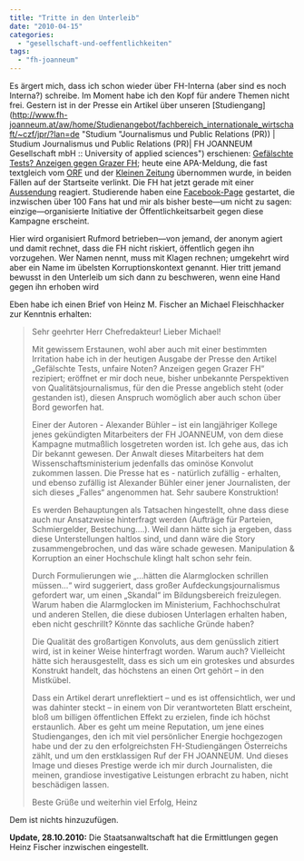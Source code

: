 ```yaml
---
title: "Tritte in den Unterleib"
date: "2010-04-15"
categories: 
  - "gesellschaft-und-oeffentlichkeiten"
tags: 
  - "fh-joanneum"
---
```


Es ärgert mich, dass ich schon wieder über FH-Interna (aber sind es noch Interna?) schreibe. Im Moment habe ich den Kopf für andere Themen nicht frei. Gestern ist in der Presse ein Artikel über unseren [Studiengang](http://www.fh-joanneum.at/aw/home/Studienangebot/fachbereich_internationale_wirtschaft/~czf/jpr/?lan=de "Studium "Journalismus und Public Relations (PR)) | Studium Journalismus und Public Relations (PR)| FH JOANNEUM Gesellschaft mbH :: University of applied sciences") erschienen: [Gefälschte Tests? Anzeigen gegen Grazer FH](http://diepresse.com/home/bildung/universitaet/558389/index.do#kommentar0 "Gefälschte Tests? Anzeigen gegen Grazer FH"); heute eine APA-Meldung, die fast textgleich vom [ORF](http://steiermark.orf.at/stories/436374/ "Anzeige gegen FH-Studiengangsleiter - oesterreich.ORF.at") und der [Kleinen Zeitung](http://www.kleinezeitung.at/steiermark/2334562/fh-joanneum-anzeige-gegen-grazer-studienlehrgangsleiter.story "Studiengangsleiter wegen Fälschung der Aufnahmetests angezeigt > Kleine Zeitung") übernommen wurde, in beiden Fällen auf der Startseite verlinkt. Die FH hat jetzt gerade mit einer [Aussendung](http://www.fh-joanneum.at/aw/home/Info/News_Events/News/~bwce/Pressemeldung_Aufnahmeverfahren_JPR_news/?lan=de "FH JOANNEUM weist Vorwürfe bezüglich Manipulation und Korruption entschieden zurück| FH JOANNEUM - University of Applied Sciences") reagiert. Studierende haben eine [Facebook-Page](http://www.facebook.com/projukjpr "Facebook | projukjpr") gestartet, die inzwischen über 100 Fans hat und mir als bisher beste—um nicht zu sagen: einzige—organisierte Initiative der Öffentlichkeitsarbeit gegen diese Kampagne erscheint.

Hier wird organisiert Rufmord betrieben—von jemand, der anonym agiert und damit rechnet, dass die FH nicht riskiert, öffentlich gegen ihn vorzugehen. Wer Namen nennt, muss mit Klagen rechnen; umgekehrt wird aber ein Name im übelsten Korruptionskontext genannt. Hier tritt jemand bewusst in den Unterleib um sich dann zu beschweren, wenn eine Hand gegen ihn erhoben wird

Eben habe ich einen Brief von Heinz M. Fischer an Michael Fleischhacker zur Kenntnis erhalten:

> Sehr geehrter Herr Chefredakteur! Lieber Michael!
> 
> Mit gewissem Erstaunen, wohl aber auch mit einer bestimmten Irritation habe ich in der heutigen Ausgabe der Presse den Artikel „Gefälschte Tests, unfaire Noten? Anzeigen gegen Grazer FH“ rezipiert; eröffnet er mir doch neue, bisher unbekannte Perspektiven von Qualitätsjournalismus, für den die Presse angeblich steht (oder gestanden ist), diesen Anspruch womöglich aber auch schon über Bord geworfen hat.
> 
> Einer der Autoren - Alexander Bühler – ist ein langjähriger Kollege jenes gekündigten Mitarbeiters der FH JOANNEUM, von dem diese Kampagne mutmaßlich losgetreten worden ist. Ich gehe aus, das ich Dir bekannt gewesen. Der Anwalt dieses Mitarbeiters hat dem Wissenschaftsministerium jedenfalls das ominöse Konvolut zukommen lassen. Die Presse hat es - natürlich zufällig - erhalten, und ebenso zufällig ist Alexander Bühler einer jener Journalisten, der sich dieses „Falles“ angenommen hat. Sehr saubere Konstruktion!
> 
> Es werden Behauptungen als Tatsachen hingestellt, ohne dass diese auch nur Ansatzweise hinterfragt werden (Aufträge für Parteien, Schmiergelder, Bestechung….). Weil dann hätte sich ja ergeben, dass diese Unterstellungen haltlos sind, und dann wäre die Story zusammengebrochen, und das wäre schade gewesen. Manipulation & Korruption an einer Hochschule klingt halt schon sehr fein.
> 
> Durch Formulierungen wie „…hätten die Alarmglocken schrillen müssen…“ wird suggeriert, dass großer Aufdeckungsjournalismus gefordert war, um einen „Skandal“ im Bildungsbereich freizulegen. Warum haben die Alarmglocken im Ministerium, Fachhochschulrat und anderen Stellen, die diese dubiosen Unterlagen erhalten haben, eben nicht geschrillt? Könnte das sachliche Gründe haben?
> 
> Die Qualität des großartigen Konvoluts, aus dem genüsslich zitiert wird, ist in keiner Weise hinterfragt worden. Warum auch? Vielleicht hätte sich herausgestellt, dass es sich um ein groteskes und absurdes Konstrukt handelt, das höchstens an einen Ort gehört – in den Mistkübel.
> 
> Dass ein Artikel derart unreflektiert – und es ist offensichtlich, wer und was dahinter steckt – in einem von Dir verantworteten Blatt erscheint, bloß um billigen öffentlichen Effekt zu erzielen, finde ich höchst erstaunlich. Aber es geht um meine Reputation, um jene eines Studienganges, den ich mit viel persönlicher Energie hochgezogen habe und der zu den erfolgreichsten FH-Studiengängen Österreichs zählt, und um den erstklassigen Ruf der FH JOANNEUM. Und dieses Image und dieses Prestige werde ich mir durch Journalisten, die meinen, grandiose investigative Leistungen erbracht zu haben, nicht beschädigen lassen.
> 
> Beste Grüße und weiterhin viel Erfolg, Heinz

Dem ist nichts hinzuzufügen.

**Update, 28.10.2010:** Die Staatsanwaltschaft hat die Ermittlungen gegen Heinz Fischer inzwischen eingestellt.
